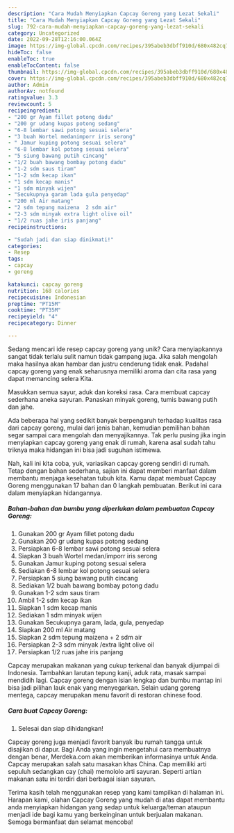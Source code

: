 ```yaml
---
description: "Cara Mudah Menyiapkan Capcay Goreng yang Lezat Sekali"
title: "Cara Mudah Menyiapkan Capcay Goreng yang Lezat Sekali"
slug: 792-cara-mudah-menyiapkan-capcay-goreng-yang-lezat-sekali
category: Uncategorized
date: 2022-09-28T12:16:00.064Z
image: https://img-global.cpcdn.com/recipes/395abeb3dbff910d/680x482cq70/capcay-goreng-foto-resep-utama.jpg
hideToc: false
enableToc: true
enableTocContent: false
thumbnail: https://img-global.cpcdn.com/recipes/395abeb3dbff910d/680x482cq70/capcay-goreng-foto-resep-utama.jpg
cover: https://img-global.cpcdn.com/recipes/395abeb3dbff910d/680x482cq70/capcay-goreng-foto-resep-utama.jpg
author: Admin
authorAv: notfound
ratingvalue: 3.3
reviewcount: 5
recipeingredient:
- "200 gr Ayam fillet potong dadu"
- "200 gr udang kupas potong sedang"
- "6-8 lembar sawi potong sesuai selera"
- "3 buah Wortel medanimporr iris serong"
- " Jamur kuping potong sesuai selera"
- "6-8 lembar kol potong sesuai selera"
- "5 siung bawang putih cincang"
- "1/2 buah bawang bombay potong dadu"
- "1-2 sdm saus tiram"
- "1-2 sdm kecap ikan"
- "1 sdm kecap manis"
- "1 sdm minyak wijen"
- "Secukupnya garam lada gula penyedap"
- "200 ml Air matang"
- "2 sdm tepung maizena  2 sdm air"
- "2-3 sdm minyak extra light olive oil"
- "1/2 ruas jahe iris panjang"
recipeinstructions:

- "Sudah jadi dan siap dinikmati!"
categories:
- Resep
tags:
- capcay
- goreng

katakunci: capcay goreng 
nutrition: 168 calories
recipecuisine: Indonesian
preptime: "PT15M"
cooktime: "PT35M"
recipeyield: "4"
recipecategory: Dinner

---
```





Sedang mencari ide resep capcay goreng yang unik? Cara menyiapkannya sangat tidak terlalu sulit namun tidak gampang juga. Jika salah mengolah maka hasilnya akan hambar dan justru cenderung tidak enak. Padahal capcay goreng yang enak seharusnya memiliki aroma dan cita rasa yang dapat memancing selera Kita.





Masukkan semua sayur, aduk dan koreksi rasa. Cara membuat capcay sederhana aneka sayuran. Panaskan minyak goreng, tumis bawang putih dan jahe.

Ada beberapa hal yang sedikit banyak berpengaruh terhadap kualitas rasa dari capcay goreng, mulai dari jenis bahan, kemudian pemilihan bahan segar sampai cara mengolah dan menyajikannya. Tak perlu pusing jika ingin menyiapkan capcay goreng yang enak di rumah, karena asal sudah tahu triknya maka hidangan ini bisa jadi suguhan istimewa.






Nah, kali ini kita coba, yuk, variasikan capcay goreng sendiri di rumah. Tetap dengan bahan sederhana, sajian ini dapat memberi manfaat dalam membantu menjaga kesehatan tubuh kita. Kamu dapat membuat Capcay Goreng menggunakan 17 bahan dan 0 langkah pembuatan. Berikut ini cara dalam menyiapkan hidangannya.

<!--inarticleads1-->

##### Bahan-bahan dan bumbu yang diperlukan dalam pembuatan Capcay Goreng:

1. Gunakan 200 gr Ayam fillet potong dadu
1. Gunakan 200 gr udang kupas potong sedang
1. Persiapkan 6-8 lembar sawi potong sesuai selera
1. Siapkan 3 buah Wortel medan/imporr iris serong
1. Gunakan  Jamur kuping potong sesuai selera
1. Sediakan 6-8 lembar kol potong sesuai selera
1. Persiapkan 5 siung bawang putih cincang
1. Sediakan 1/2 buah bawang bombay potong dadu
1. Gunakan 1-2 sdm saus tiram
1. Ambil 1-2 sdm kecap ikan
1. Siapkan 1 sdm kecap manis
1. Sediakan 1 sdm minyak wijen
1. Gunakan Secukupnya garam, lada, gula, penyedap
1. Siapkan 200 ml Air matang
1. Siapkan 2 sdm tepung maizena + 2 sdm air
1. Persiapkan 2-3 sdm minyak /extra light olive oil
1. Persiapkan 1/2 ruas jahe iris panjang


Capcay merupakan makanan yang cukup terkenal dan banyak dijumpai di Indonesia. Tambahkan larutan tepung kanji, aduk rata, masak sampai mendidih lagi. Capcay goreng dengan isian lengkap dan bumbu mantap ini bisa jadi pilihan lauk enak yang menyegarkan. Selain udang goreng mentega, capcay merupakan menu favorit di restoran chinese food. 

<!--inarticleads2-->

##### Cara buat Capcay Goreng:


1. Selesai dan siap dihidangkan!

Capcay goreng juga menjadi favorit banyak ibu rumah tangga untuk disajikan di dapur. Bagi Anda yang ingin mengetahui cara membuatnya dengan benar, Merdeka.com akan memberikan informasinya untuk Anda. Capcay merupakan salah satu masakan khas China. Cap memiliki arti sepuluh sedangkan cay (chai) memololo arti sayuran. Seperti artian makanan satu ini terdiri dari berbagai isian sayuran. 

Terima kasih telah menggunakan resep yang kami tampilkan di halaman ini. Harapan kami, olahan Capcay Goreng yang mudah di atas dapat membantu anda menyiapkan hidangan yang sedap untuk keluarga/teman ataupun menjadi ide bagi kamu yang berkeinginan untuk berjualan makanan. Semoga bermanfaat dan selamat mencoba!
